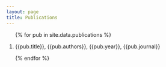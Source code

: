 ```yaml
---
layout: page
title: Publications
---
```


<ol type="1">
 {% for pub in site.data.publications %}
  <li>
   <div>
   <p>
    {{pub.title}}, {{pub.authors}}, {{pub.year}}, {{pub.journal}}
   </p>
   </div>
  </li>
 {% endfor %}
</ol>  
